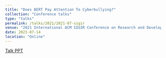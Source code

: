 ```yaml
---
title: "Does BERT Pay Attention To Cyberbullying?"
collection: "Conference talks"
type: "talks"
permalink: /talks/2021/2021-07-sigir
venue: "2021 International ACM SIGIR Conference on Research and Development in Information Retrieval (SIGIR 2021)"
date: 2021-07-14
location: "Online"
---
```

<a href="/files/talks/2021/2021-07-sigir.pdf">Talk PPT</a>
